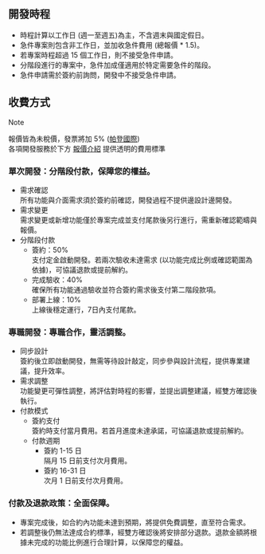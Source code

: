 ## 開發時程
- 時程計算以工作日 (週一至週五)為主，不含週末與國定假日。
- 急件專案則包含非工作日，並加收急件費用 (總報價 * 1.5)。
- 若專案時程超過 15 個工作日，則不接受急件申請。
- 分階段進行的專案中，急件加成僅適用於特定需要急件的階段。
- 急件申請需於簽約前詢問，開發中不接受急件申請。

## 收費方式

> [!NOTE]
> 報價皆為未稅價，發票將加 5% ([帕登國際](https://findbiz.nat.gov.tw/fts/query/QueryBar/queryInit.do?banNo=24924502))<br>
> 各項開發服務於下方 [報價介紹](https://pardn.io/?folder=about&target=pricing_details) 提供透明的費用標準

### 單次開發：分階段付款，保障您的權益。
- 需求確認<br>
    所有功能與介面需求須於簽約前確認，開發過程不提供邊設計邊開發。
- 需求變更<br>
    需求變更或新增功能僅於專案完成並支付尾款後另行進行，需重新確認範疇與報價。
- 分階段付款
    - 簽約：50%<br>
        支付定金啟動開發。若兩次驗收未達需求 (以功能完成比例或確認範圍為依據)，可協議退款或提前解約。
    - 完成驗收：40%<br>
        確保所有功能通過驗收並符合簽約需求後支付第二階段款項。
    - 部署上線：10%<br>
        上線後穩定運行，7日內支付尾款。

### 專職開發：專職合作，靈活調整。
- 同步設計<br>
    簽約後立即啟動開發，無需等待設計敲定，同步參與設計流程，提供專業建議，提升效率。
- 需求調整<br>
    功能變更可彈性調整，將評估對時程的影響，並提出調整建議，經雙方確認後執行。
- 付款模式
    - 簽約支付<br>
        簽約時支付當月費用。若首月進度未達承諾，可協議退款或提前解約。
    - 付款週期
        - 簽約 1-15 日<br>
            隔月 15 日前支付次月費用。
        - 簽約 16-31 日<br>
            次月 1 日前支付次月費用。

### 付款及退款政策：全面保障。
- 專案完成後，如合約內功能未達到預期，將提供免費調整，直至符合需求。
- 若調整後仍無法達成合約標準，經雙方確認後將安排部分退款。退款金額將根據未完成的功能比例進行合理計算，以保障您的權益。